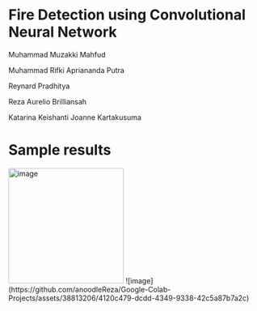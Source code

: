 # Fire Detection using Convolutional Neural Network
Muhammad Muzakki Mahfud

Muhammad Rifki Apriananda Putra

Reynard Pradhitya

Reza Aurelio Brilliansah

Katarina Keishanti Joanne Kartakusuma

# Sample results
<img width="228" alt="image" src="https://github.com/anoodleReza/Google-Colab-Projects/assets/38813206/1356e5c3-536d-4174-86da-bdb588073948">
![image](https://github.com/anoodleReza/Google-Colab-Projects/assets/38813206/4120c479-dcdd-4349-9338-42c5a87b7a2c)
